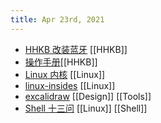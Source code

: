 ```yaml
---
title: Apr 23rd, 2021
---
```


- [HHKB 改装蓝牙](https://item.taobao.com/item.htm?ut_sk=1.XuYgrUUpsckDAC/RangcbNbI_21380790_1619142623974.Copy.1&id=590221409485&sourceType=item&price=25-998&suid=8FC31DCC-57D1-453F-ACCC-854C6CEC3FA6&shareUniqueId=9343619468&un=f9d55007b45179d28753959434844319&share_crt_v=1&spm=a2159r.13376460.0.0&sp_tk=SW8yVVgyT2g3QlQ=&cpp=1&shareurl=true&short_name=h.4KzPdtc&bxsign=scdvPHcTpYIEjZm-WXZQbOOEP9z2nN4UbgQfa8DvuOqPAhQLHBXltOKdwJYY3r10DXJlvgFZyI0d2M5DBntGb3JXsB06-OoiYq-SA9CoijxoMY&sm=291c21&app=chrome)  [[HHKB]]
- [操作手册](https://ydkb.io/help/#/kb-mods/hhkb-ble?id=%e8%93%9d%e7%89%99%e9%85%8d%e5%af%b9)[[HHKB]]
- [Linux 内核](https://xinqiu.gitbooks.io/linux-insides-cn/content/index.html)  [[Linux]]
- [linux-insides](https://0xax.gitbooks.io/linux-insides/content/) [[Linux]]
- [excalidraw](https://excalidraw.com/) [[Design]] [[Tools]]
- [Shell 十三问](http://bbs.chinaunix.net/thread-218853-1-1.html) [[Linux]] [[Shell]]